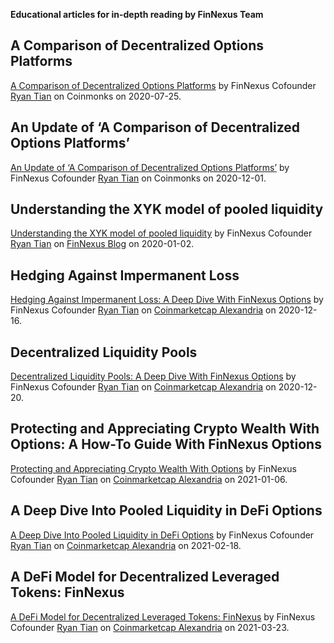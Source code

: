 **Educational articles for in-depth reading by FinNexus Team**

## A Comparison of Decentralized Options Platforms
[A Comparison of Decentralized Options Platforms](https://medium.com/coinmonks/a-comparison-of-decentralized-options-platforms-140b1421c71c) by FinNexus Cofounder [Ryan Tian](https://twitter.com/rainiefield) on Coinmonks on 2020-07-25.

## An Update of ‘A Comparison of Decentralized Options Platforms’
[An Update of ‘A Comparison of Decentralized Options Platforms’](https://medium.com/coinmonks/an-update-of-a-comparison-of-decentralized-options-platforms-91b14d3a6170) by FinNexus Cofounder [Ryan Tian](https://twitter.com/rainiefield) on Coinmonks on 2020-12-01.

## Understanding the XYK model of pooled liquidity
[Understanding the XYK model of pooled liquidity](https://medium.com/finnexus/understanding-the-xyk-model-of-pooled-liquidity-7340fdc20d9c)  by FinNexus Cofounder [Ryan Tian](https://twitter.com/rainiefield) on [FinNexus Blog](https://medium.com/finnexus) on 2020-01-02.

## Hedging Against Impermanent Loss
[Hedging Against Impermanent Loss: A Deep Dive With FinNexus Options](https://coinmarketcap.com/alexandria/article/hedging-against-impermanent-loss-a-deep-dive-with-finnexus-options) by FinNexus Cofounder [Ryan Tian](https://twitter.com/rainiefield) on [Coinmarketcap Alexandria](https://coinmarketcap.com/alexandria/) on 2020-12-16.

## Decentralized Liquidity Pools
[Decentralized Liquidity Pools: A Deep Dive With FinNexus Options](https://coinmarketcap.com/alexandria/article/decentralized-liquidity-pools-a-deep-dive-with-finnexus-options) by FinNexus Cofounder [Ryan Tian](https://twitter.com/rainiefield) on [Coinmarketcap Alexandria](https://coinmarketcap.com/alexandria/) on 2020-12-20.

## Protecting and Appreciating Crypto Wealth With Options: A How-To Guide With FinNexus Options
[Protecting and Appreciating Crypto Wealth With Options](https://coinmarketcap.com/alexandria/article/protecting-and-appreciating-crypto-wealth-with-options) by FinNexus Cofounder [Ryan Tian](https://twitter.com/rainiefield) on [Coinmarketcap Alexandria](https://coinmarketcap.com/alexandria/) on 2021-01-06.

## A Deep Dive Into Pooled Liquidity in DeFi Options
[A Deep Dive Into Pooled Liquidity in DeFi Options](https://coinmarketcap.com/alexandria/article/a-deep-dive-into-pooled-liquidity-in-defi-options-finnexus) by FinNexus Cofounder [Ryan Tian](https://twitter.com/rainiefield) on [Coinmarketcap Alexandria](https://coinmarketcap.com/alexandria/) on 2021-02-18.

## A DeFi Model for Decentralized Leveraged Tokens: FinNexus
[A DeFi Model for Decentralized Leveraged Tokens: FinNexus](https://coinmarketcap.com/alexandria/article/a-defi-model-for-decentralized-leveraged-tokens-finnexus) by FinNexus Cofounder [Ryan Tian](https://twitter.com/rainiefield) on [Coinmarketcap Alexandria](https://coinmarketcap.com/alexandria/) on 2021-03-23.

